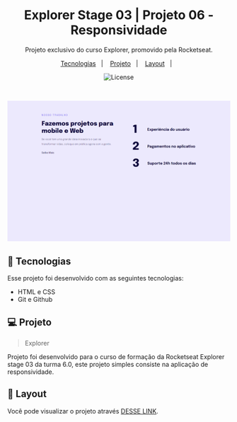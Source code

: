   <h1 align="center"> Explorer Stage 03 | Projeto 06 - Responsividade </h1>

  <p align="center">
  Projeto exclusivo do curso Explorer, promovido pela Rocketseat.
  </p>

  <p align="center">
    <a href="#-tecnologias">Tecnologias</a>&nbsp;&nbsp;&nbsp;|&nbsp;&nbsp;&nbsp;
    <a href="#-projeto">Projeto</a>&nbsp;&nbsp;&nbsp;|&nbsp;&nbsp;&nbsp;
    <a href="#-layout">Layout</a>&nbsp;&nbsp;&nbsp;|&nbsp;&nbsp;&nbsp;
  </p>

  <p align="center">
    <img alt="License" src="https://www.rocketseat.com.br/assets/logos/rocketseat.svg">
  </p>

  <br>

  ![preview](image/preview.png)

  ## 🚀 Tecnologias

  Esse projeto foi desenvolvido com as seguintes tecnologias:

  - HTML e CSS
  - Git e Github

  ## 💻 Projeto

  > Explorer

  Projeto foi desenvolvido para o curso de formação da Rocketseat Explorer stage 03 da turma 6.0, este projeto simples consiste na aplicação de responsividade.

  ## 🔖 Layout

  Você pode visualizar o projeto através [DESSE LINK](https://explorer-stage3-pj4.vercel.app/).
